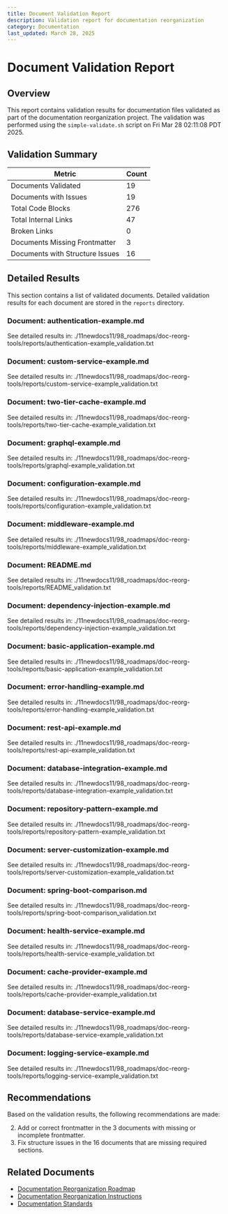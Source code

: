 ```yaml
---
title: Document Validation Report
description: Validation report for documentation reorganization
category: Documentation
last_updated: March 28, 2025
---
```


# Document Validation Report

## Overview

This report contains validation results for documentation files validated as part of the documentation reorganization project. The validation was performed using the `simple-validate.sh` script on Fri Mar 28 02:11:08 PDT 2025.

## Validation Summary

| Metric | Count |
|--------|-------|
| Documents Validated | 19 |
| Documents with Issues | 19 |
| Total Code Blocks | 276 |
| Total Internal Links | 47 |
| Broken Links | 0 |
| Documents Missing Frontmatter | 3 |
| Documents with Structure Issues | 16 |

## Detailed Results

This section contains a list of validated documents. Detailed validation results for each document are stored in the `reports` directory.


### Document: authentication-example.md

See detailed results in: ./11newdocs11/98_roadmaps/doc-reorg-tools/reports/authentication-example_validation.txt

### Document: custom-service-example.md

See detailed results in: ./11newdocs11/98_roadmaps/doc-reorg-tools/reports/custom-service-example_validation.txt

### Document: two-tier-cache-example.md

See detailed results in: ./11newdocs11/98_roadmaps/doc-reorg-tools/reports/two-tier-cache-example_validation.txt

### Document: graphql-example.md

See detailed results in: ./11newdocs11/98_roadmaps/doc-reorg-tools/reports/graphql-example_validation.txt

### Document: configuration-example.md

See detailed results in: ./11newdocs11/98_roadmaps/doc-reorg-tools/reports/configuration-example_validation.txt

### Document: middleware-example.md

See detailed results in: ./11newdocs11/98_roadmaps/doc-reorg-tools/reports/middleware-example_validation.txt

### Document: README.md

See detailed results in: ./11newdocs11/98_roadmaps/doc-reorg-tools/reports/README_validation.txt

### Document: dependency-injection-example.md

See detailed results in: ./11newdocs11/98_roadmaps/doc-reorg-tools/reports/dependency-injection-example_validation.txt

### Document: basic-application-example.md

See detailed results in: ./11newdocs11/98_roadmaps/doc-reorg-tools/reports/basic-application-example_validation.txt

### Document: error-handling-example.md

See detailed results in: ./11newdocs11/98_roadmaps/doc-reorg-tools/reports/error-handling-example_validation.txt

### Document: rest-api-example.md

See detailed results in: ./11newdocs11/98_roadmaps/doc-reorg-tools/reports/rest-api-example_validation.txt

### Document: database-integration-example.md

See detailed results in: ./11newdocs11/98_roadmaps/doc-reorg-tools/reports/database-integration-example_validation.txt

### Document: repository-pattern-example.md

See detailed results in: ./11newdocs11/98_roadmaps/doc-reorg-tools/reports/repository-pattern-example_validation.txt

### Document: server-customization-example.md

See detailed results in: ./11newdocs11/98_roadmaps/doc-reorg-tools/reports/server-customization-example_validation.txt

### Document: spring-boot-comparison.md

See detailed results in: ./11newdocs11/98_roadmaps/doc-reorg-tools/reports/spring-boot-comparison_validation.txt

### Document: health-service-example.md

See detailed results in: ./11newdocs11/98_roadmaps/doc-reorg-tools/reports/health-service-example_validation.txt

### Document: cache-provider-example.md

See detailed results in: ./11newdocs11/98_roadmaps/doc-reorg-tools/reports/cache-provider-example_validation.txt

### Document: database-service-example.md

See detailed results in: ./11newdocs11/98_roadmaps/doc-reorg-tools/reports/database-service-example_validation.txt

### Document: logging-service-example.md

See detailed results in: ./11newdocs11/98_roadmaps/doc-reorg-tools/reports/logging-service-example_validation.txt

## Recommendations

Based on the validation results, the following recommendations are made:

2. Add or correct frontmatter in the 3 documents with missing or incomplete frontmatter.
3. Fix structure issues in the 16 documents that are missing required sections.

## Related Documents

- [Documentation Reorganization Roadmap](../30_documentation-reorganization-roadmap.md)
- [Documentation Reorganization Instructions](../30_documentation-reorganization-instructions.md)
- [Documentation Standards](/11newdocs11/05_reference/standards/documentation-standards.md)
